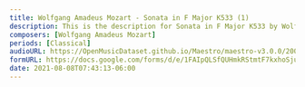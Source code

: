 ```yaml
---
title: Wolfgang Amadeus Mozart - Sonata in F Major K533 (1)
description: This is the description for Sonata in F Major K533 by Wolfgang Amadeus Mozart
composers: [Wolfgang Amadeus Mozart]
periods: [Classical]
audioURL: https://OpenMusicDataset.github.io/Maestro/maestro-v3.0.0/2004/MIDI-Unprocessed_SMF_12_01_2004_01-05_ORIG_MID--AUDIO_12_R1_2004_03_Track03_wav--1.midi
formURL: https://docs.google.com/forms/d/e/1FAIpQLSfQUHmkRStmtF7kxhoSjudgYvqLJATtj5Ky6LzhwBivuqhWiw/viewform
date: 2021-08-08T07:43:13-06:00
---
```

